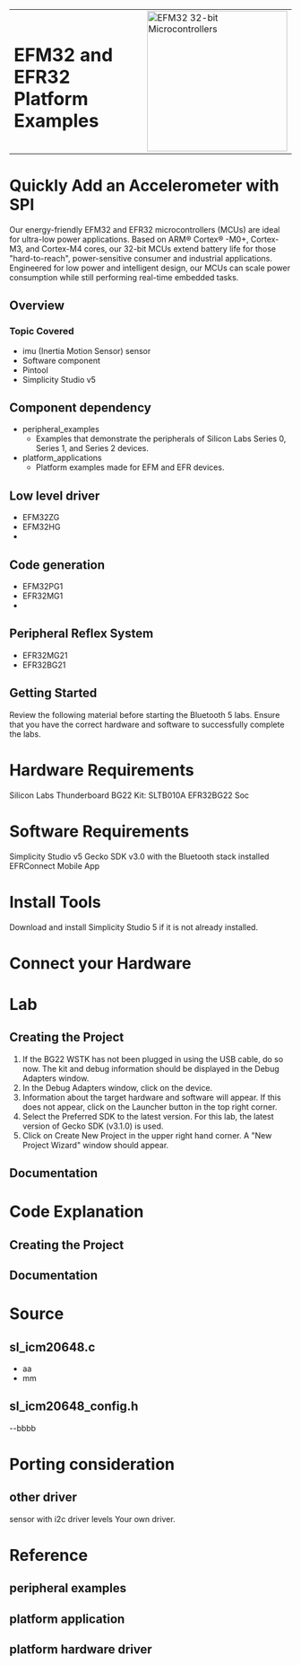 <table border="0">
  <tr>
    <td align="left" valign="middle">
    <h1>EFM32 and EFR32<br/>Platform Examples</h1>
  </td>
  <td align="left" valign="middle">
    <a href="https://www.silabs.com/mcu/32-bit">
      <img src="http://pages.silabs.com/rs/634-SLU-379/images/WGX-transparent.png"  title="Silicon Labs Gecko and Wireless Gecko MCUs" alt="EFM32 32-bit Microcontrollers" width="250"/>
    </a>
  </td>
  </tr>
</table>

# Quickly Add an Accelerometer with SPI #

Our energy-friendly EFM32 and EFR32 microcontrollers (MCUs) are ideal for ultra-low power applications. Based on ARM® Cortex® -M0+, Cortex-M3, and Cortex-M4 cores, our 32-bit MCUs extend battery life for those "hard-to-reach", power-sensitive consumer and industrial applications. Engineered for low power and intelligent design, our MCUs can scale power consumption while still performing real-time embedded tasks.

## Overview ##

### Topic Covered ###
- imu (Inertia Motion Sensor) sensor
- Software component
- Pintool
- Simplicity Studio v5

## Component dependency ##

- peripheral_examples
  - Examples that demonstrate the peripherals of Silicon Labs Series 0, Series 1, and Series 2 devices.
- platform_applications
  - Platform examples made for EFM and EFR devices.

## Low level driver ##

- EFM32ZG
- EFM32HG
- 

## Code generation ##

- EFM32PG1
- EFR32MG1
- 

## Peripheral Reflex System ##

- EFR32MG21
- EFR32BG21

## Getting Started ##
Review the following material before starting the Bluetooth 5 labs. Ensure that you have the correct hardware and software to successfully complete the labs.

# Hardware Requirements #
Silicon Labs Thunderboard BG22 Kit: SLTB010A
EFR32BG22 Soc
# Software Requirements #
Simplicity Studio v5
Gecko SDK v3.0 with the Bluetooth stack installed
EFRConnect Mobile App
# Install Tools #
Download and install Simplicity Studio 5 if it is not already installed.

# Connect your Hardware #



# Lab #
## Creating the Project ##
1. If the BG22 WSTK has not been plugged in using the USB cable, do so now. The kit and debug information should be displayed in the Debug Adapters window.
2. In the Debug Adapters window, click on the device.
3. Information about the target hardware and software will appear. If this does not appear, click on the Launcher button in the top right corner.
4. Select the Preferred SDK to the latest version. For this lab, the latest version of Gecko SDK (v3.1.0) is used.
5. Click on Create New Project in the upper right hand corner. A "New Project Wizard" window should appear.

## Documentation ##

# Code Explanation #
## Creating the Project ##
## Documentation ##


# Source #
## sl_icm20648.c ##
- aa
- mm
## sl_icm20648_config.h ##
--bbbb

# Porting consideration #
## other driver ##
sensor with i2c
driver levels
Your own driver.

# Reference #
## peripheral examples ##
## platform application ##
## platform hardware driver ##
